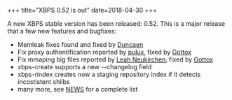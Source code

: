 +++
title="XBPS 0.52 is out"
date=2018-04-30
+++

A new XBPS stable version has been released: 0.52. This is a major release that a few new features and bugfixes:

* Memleak fixes found and fixed by [Duncaen](https://github.com/Duncaen)
* Fix proxy authentification reported by [pulux](https://github.com/pulux), fixed by [Gottox](https://github.com/Gottox)
* Fix mmaping big files reported by [Leah Neukirchen](https://github.com/chneukirchen/), fixed by [Gottox](https://github.com/Gottox)
* xbps-create supports a new --changelog field
* xbps-rindex creates now a staging repository index if it detects incostistent shlibs
* many more, see [NEWS](https://github.com/voidlinux/xbps/blob/0.52/NEWS) for a complete list
